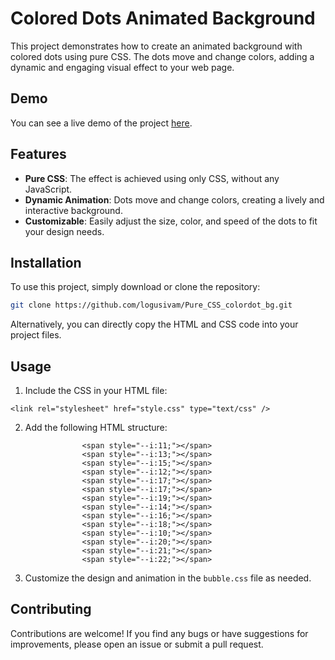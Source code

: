 # Colored Dots Animated Background

This project demonstrates how to create an animated background with colored dots using pure CSS. The dots move and change colors, adding a dynamic and engaging visual effect to your web page.

## Demo

You can see a live demo of the project [here](https://logusivam.github.io/Pure_CSS_colordot_bg/).

## Features

- **Pure CSS**: The effect is achieved using only CSS, without any JavaScript.
- **Dynamic Animation**: Dots move and change colors, creating a lively and interactive background.
- **Customizable**: Easily adjust the size, color, and speed of the dots to fit your design needs.

## Installation

To use this project, simply download or clone the repository:

```bash
git clone https://github.com/logusivam/Pure_CSS_colordot_bg.git
```

Alternatively, you can directly copy the HTML and CSS code into your project files.

## Usage
1. Include the CSS in your HTML file:
```
<link rel="stylesheet" href="style.css" type="text/css" />
```

2. Add the following HTML structure:
```
                <span style="--i:11;"></span>
                <span style="--i:13;"></span>
                <span style="--i:15;"></span>
                <span style="--i:12;"></span>
                <span style="--i:17;"></span>
                <span style="--i:17;"></span>
                <span style="--i:19;"></span>
                <span style="--i:14;"></span>
                <span style="--i:16;"></span>
                <span style="--i:18;"></span>
                <span style="--i:10;"></span>
                <span style="--i:20;"></span>
                <span style="--i:21;"></span>
                <span style="--i:22;"></span>
```
3. Customize the design and animation in the `bubble.css` file as needed.

## Contributing
Contributions are welcome! If you find any bugs or have suggestions for improvements, please open an issue or submit a pull request.
